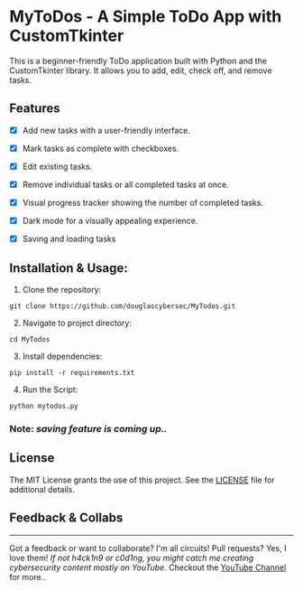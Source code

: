 # **MyToDos - A Simple ToDo App with CustomTkinter**

This is a beginner-friendly ToDo application built with Python and the CustomTkinter library. It allows you to add, edit, check off, and remove tasks.

## Features

- [x] Add new tasks with a user-friendly interface.
- [x] Mark tasks as complete with checkboxes.
- [x] Edit existing tasks.
- [x] Remove individual tasks or all completed tasks at once.
- [x] Visual progress tracker showing the number of completed tasks.
- [x] Dark mode for a visually appealing experience.
- [x] Saving and loading tasks


## Installation & Usage:

1. Clone the repository:
```
git clone https://github.com/douglascybersec/MyTodos.git

```

2. Navigate to project directory:
```
cd MyTodos

```

3. Install dependencies:
```
pip install -r requirements.txt

```

4. Run the Script:
```
python mytodos.py

```
### Note: _saving feature is coming up.._

## License

The MIT License grants the use of this project. See the [LICENSE](https://github.com/douglascybersec/MyTodos/blob/master/LICENSE) file for additional details.

## Feedback & Collabs
---
Got a feedback or want to collaborate? I'm all circuits! Pull requests? Yes, I love them! _If not h4ck1n9 or c0d1ng, you might catch me creating cybersecurity content mostly on YouTube._ Checkout the [YouTube Channel](https://www.youtube.com/@douglascybersec) for more..
